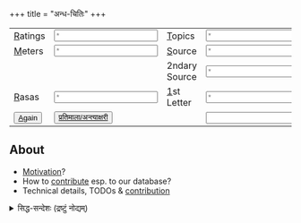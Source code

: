 +++
title = "अन्ध-चितिः"
+++
<script src="/saMskRtam/padyam/quote-helper.js"></script>



<div id="quoteInclude" class="js_include" url="https://raw.githubusercontent.com/subhAShita/db_toml_md__sa__padya/master/main/s/h/r/I/k/shrIkamTha.md"  newLevelForH1="2" includeTitle="false" metadataDetailName> </div>


<datalist id="datalist_ratings"></datalist>
<datalist id="datalist_topics"></datalist>
<datalist id="datalist_meters"></datalist>
<datalist id="datalist_sources"></datalist>
<datalist id="datalist_secondary_sources"></datalist>
<datalist id="datalist_first_letter"></datalist>
<datalist id="datalist_rasas"></datalist>



|||||
|--|--|--|--|
|<u>R</u>atings|<input placeholder="*" list="datalist_ratings" id="input_ratings" accesskey="r" onchange="getRandomQuote()"></input> |<u>T</u>opics     |<input placeholder="*" list="datalist_topics" id="input_topics" accesskey="t" onchange="getRandomQuote()"></input> |
|<u>M</u>eters     |<input placeholder="*" list="datalist_meters" id="input_meters" accesskey="s" onchange="getRandomQuote()"></input>               |<u>S</u>ource     |<input placeholder="*" list="datalist_sources" id="input_sources" accesskey="s" onchange="getRandomQuote()"></input>|
|||2ndary Source     |<input placeholder="*" list="datalist_secondary_sources" id="input_secondary_sources" onchange="getRandomQuote()"></input> |
|<u>R</u>asas|<input placeholder="*" list="datalist_rasas" id="input_rasas" onchange="getRandomQuote()"></input>|<u>1</u>st Letter |<input placeholder="*" list="datalist_first_letter" id="input_first_letter" accesskey="f" onchange="getRandomQuote()"></input>|
|<button submit onclick="getRandomQuote()" accesskey="a"><u>A</u>gain</button> |<button submit onclick="pratimAlA()" accesskey="p"><u>प्रतिमाला/अन्त्याक्षरी</button>||<input type="text" id="inputQuoteId"/>|

<div id="divMessage"></div>

## About
- [Motivation](/motivation)?
- How to [contribute](/contribution) esp. to our database?
- Technical details, TODOs & [contribution](/technical-details) 



<details><summary>सिद्ध-सन्देशः (द्रष्टुं नोद्यम्)</summary>

सुभासितेष्व् अन्धचित्यै किञ्चन यन्त्रं निर्मितम्।
प्रयोगोदाहरणानि - 

- एकाराद् आरभमाणेष्व् अत्र  Source: [TW](https://subhashita.github.io/saMskRtam/padyam/random/?ratings=vvasuki5&sources=*&topics=*&meters=*&rasas=*&first_letter=e&quoteId=ekadvyaxar&secondary_sources=*)। 
- कविशः
  - रोचक-शङ्कर-कृतेषु अन्धचितिर् अत्र यन्त्रेण [TW](https://subhashita.github.io/saMskRtam/padyam/random/?ratings=vvasuki5&sources=rAjArAmaja-shankaraH&topics=*&meters=*&rasas=*&first_letter=*&quoteId=proktamayA) (just hit the "Again" button for fresh ones).
  - एवं सुहास-कृतेषु - [TW](https://subhashita.github.io/saMskRtam/padyam/random/?ratings=vvasuki5&sources=suhAsaH&topics=*&meters=*&rasas=*&first_letter=*&quoteId=miShpatrAk)
  - तथा कुशाग्र-कृतेषु - [TW](https://subhashita.github.io/saMskRtam/padyam/random/?ratings=vvasuki5&sources=kushAgraH&topics=*&meters=*&rasas=*&first_letter=*&quoteId=mukhAlamkR)
- सङ्ग्रहशः 
  - महासुभाषितसङ्ग्रहगतेष्व् [अत्र](https://subhashita.github.io/saMskRtam/padyam/random/?ratings=*&sources=*&secondary_sources=mahA-subhAShita-sangrahaH&topics=*&meters=*&rasas=*&first_letter=*&quoteId=kamchitxam)
  - सुभाषित-रत्न-भाण्डागार-गतेष्व् [अत्र](https://subhashita.github.io/saMskRtam/padyam/random/?ratings=*&sources=*&secondary_sources=mahA-subhAShita-sangrahaH&topics=*&meters=*&rasas=*&first_letter=*&quoteId=kamchitxam)
- विश्वास-प्रियेष्व् अत्र [TW](https://subhashita.github.io/saMskRtam/padyam/random/?ratings=vvasuki5&sources=suhAsaH_-_muktakam&topics=*&meters=*&rasas=*&first_letter=*&quoteId=priyAyAHpr)
- प्रतिमाला-क्रमेणापि क्रीडितुं शक्यम्। (अनुष्टुभ्-अपाकरणम् अन्तरा। )

पुरा +एवं मुक्तकानि सङ्गृह्णामि स्म सद्भिः प्रकाशितानि।  
इतोऽपि **मुक्तककोशो वर्धनीयः** - युष्मत्सङ्ग्रहान् सम्भाज्य +अनुगृह्णन्तु। कदाचिद् सापत्यकस्य मम चलनादिकाले रञ्जन-शिक्षणादौ प्रयोक्ष्यते - न तावत् काचित् पुस्तकादि-विक्रयणे वः क्षतिर् अपि स्यात्। 

(यन्त्रे दोषास् सन्ति - काले परिहरणीयाः। एवं कोशेऽपि - यथा नामपरिष्कारादि। साहाय्यस्यात्रापि स्वागतम्।)
</details>


<script>

{
  let quoteId = module_uiLib.default.query.getParam("quoteId") ||"shrIkamTha";
  showQuote(quoteId);
}

initFilterBoxes();

</script>

